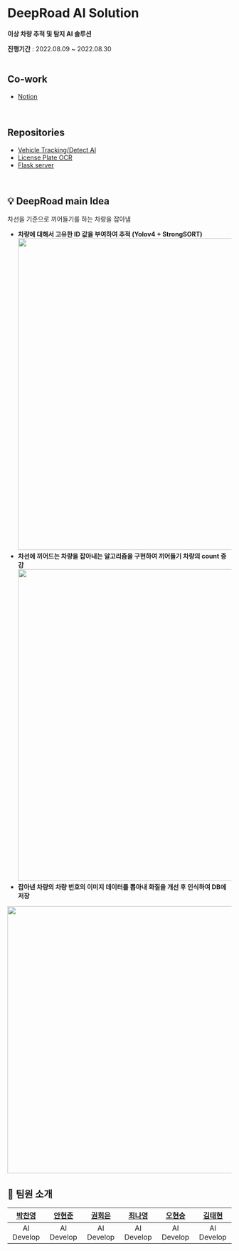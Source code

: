 DeepRoad AI Solution
=============
<b>이상 차량 추적 및 탐지 AI 솔루션</b><br>

<b>진행기간</b> : 2022.08.09 ~ 2022.08.30 <br><br>

## Co-work
- [Notion](https://wistful-breath-da4.notion.site/DeepRoad-cf502a319cce4d21a3e911bae5f0edca)
<br>

## Repositories
- [Vehicle Tracking/Detect AI](https://github.com/MTVS-DeepRoadAI/deeproad-vehicle_detection_tracking)
- [License Plate OCR](https://github.com/MTVS-DeepRoadAI/deeproad-licenseplate_detection_recognition)
- [Flask server](https://github.com/MTVS-DeepRoadAI/deeproad-flask_server)
<br>

## 💡 DeepRoad main Idea 
차선을 기준으로 끼어들기를 하는 차량을 잡아냄
- <b>차량에 대해서 고유한 ID 값을 부여하여 추적 (Yolov4 + StrongSORT)</b><br>
<img src="https://user-images.githubusercontent.com/86669008/211959910-b6173d56-c47f-49d0-a364-67ca3b6de53b.gif" width="700px"/><br>
- <b>차선에 끼어드는 차량을 잡아내는 알고리즘을 구현하여 끼어들기 차량의 count 증강</b><br>
<img src="https://user-images.githubusercontent.com/86669008/211961593-f4ca606c-acbb-4f75-8c60-d7606c4b00b1.png" width="700px"/><br>
- <b>잡아낸 차량의 차량 번호의 이미지 데이터를 뽑아내 화질을 개선 후 인식하여 DB에 저장</b><br>
<img src="https://user-images.githubusercontent.com/86669008/211962512-caba8357-21dd-482d-81e9-c99e2c7303bf.png" width="600px"/>
<br>

## 🧑‍ 팀원 소개
| [박찬영](https://github.com/Jneck) | [안현준](https://github.com/Hyunjaa) | [권회은](https://github.com/heweun) | [최나영](https://github.com/cny689) | [오현승](https://github.com/OHxhxs) | [김태현](https://github.com/ktaehyun) |
| :----: | :----: | :----: | :----: | :----: | :----: |
| AI Develop | AI Develop | AI Develop | AI Develop | AI Develop | AI Develop |
